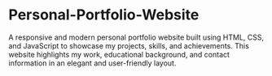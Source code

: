 # Personal-Portfolio-Website
A responsive and modern personal portfolio website built using HTML, CSS, and JavaScript to showcase my projects, skills, and achievements. This website highlights my work, educational background, and contact information in an elegant and user-friendly layout.
